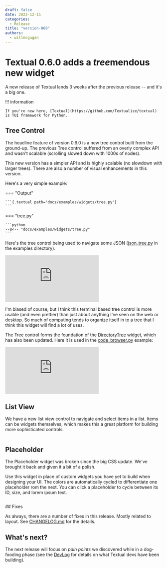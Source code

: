 ```yaml
---
draft: false
date: 2022-12-11
categories:
  - Release
title: "version-060"
authors:
  - willmcgugan
---
```


# Textual 0.6.0 adds a *tree*mendous new widget

A new release of Textual lands 3 weeks after the previous release -- and it's a big one.

<!-- more -->

!!! information

    If you're new here, [Textual](https://github.com/Textualize/textual) is TUI framework for Python.

## Tree Control

The headline feature of version 0.6.0 is a new tree control built from the ground-up. The previous Tree control suffered from an overly complex API and wasn't scalable (scrolling slowed down with 1000s of nodes).

This new version has a simpler API and is highly scalable (no slowdown with larger trees). There are also a number of visual enhancements in this version.

Here's a very simple example:

=== "Output"

    ```{.textual path="docs/examples/widgets/tree.py"}
    ```

=== "tree.py"

    ```python
    --8<-- "docs/examples/widgets/tree.py"
    ```

Here's the tree control being used to navigate some JSON ([json_tree.py](https://github.com/Textualize/textual/blob/main/examples/json_tree.py) in the examples directory).

<div class="video-wrapper">
<iframe width="auto"  src="https://www.youtube.com/embed/Fy9fPL37P6o" title="YouTube video player" frameborder="0" allow="accelerometer; autoplay; clipboard-write; encrypted-media; gyroscope; picture-in-picture" allowfullscreen></iframe>
</div>

I'm biased of course, but I think this terminal based tree control is more usable (and even prettier) than just about anything I've seen on the web or desktop. So much of computing tends to organize itself in to a tree that I think this widget will find a lot of uses. 

The Tree control forms the foundation of the [DirectoryTree](../../widgets/directory_tree.md) widget, which has also been updated. Here it is used in the [code_browser.py](https://github.com/Textualize/textual/blob/main/examples/code_browser.py) example:

<div class="video-wrapper">
<iframe width="auto" src="https://www.youtube.com/embed/ZrYWyZXuYRY" title="YouTube video player" frameborder="0" allow="accelerometer; autoplay; clipboard-write; encrypted-media; gyroscope; picture-in-picture" allowfullscreen></iframe>
</div>

## List View

We have a new list view control to navigate and select items in a list. Items can be widgets themselves, which makes this a great platform for building more sophisticated controls.

```{.textual path="docs/examples/widgets/list_view.py"}
```

## Placeholder

The Placeholder widget was broken since the big CSS update. We've brought it back and given it a bit of a polish.

Use this widget in place of custom widgets you have yet to build when designing your UI. The colors are automatically cycled to differentiate one placeholder rom the next. You can click a placeholder to cycle between its ID, size, and lorem ipsum text.

```{.textual path="docs/examples/widgets/placeholder.py" columns="100" lines="45"}
```

## Fixes

As always, there are a number of fixes in this release. Mostly related to layout. See [CHANGELOG.md](https://github.com/Textualize/textual/blob/main/CHANGELOG.md) for the details.

## What's next?

The next release will focus on *pain points* we discovered while in a dog-fooding phase (see the [DevLog](https://textual.textualize.io/blog/category/devlog/) for details on what Textual devs have been building).

